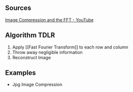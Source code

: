
Sources
---
[Image Compression and the FFT - YouTube](https://www.youtube.com/watch?v=gGEBUdM0PVc&list=PLMrJAkhIeNNT_Xh3Oy0Y4LTj0Oxo8GqsC&index=32)


Algorithm TDLR
---
1. Apply [[Fast Fourier Transform]] to each row and column
2. Throw away negligible information
3. Reconstruct Image


Examples
---
- Jpg Image Compression
